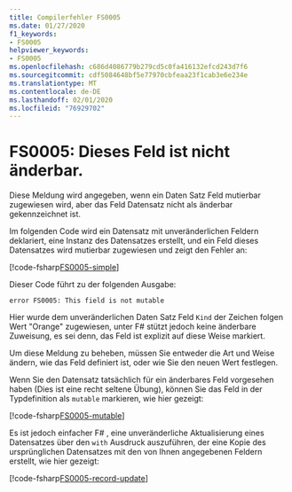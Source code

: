 ```yaml
---
title: Compilerfehler FS0005
ms.date: 01/27/2020
f1_keywords:
- FS0005
helpviewer_keywords:
- FS0005
ms.openlocfilehash: c686d4086779b279cd5c0fa416132efcd243d7f6
ms.sourcegitcommit: cdf5084648bf5e77970cbfeaa23f1cab3e6e234e
ms.translationtype: MT
ms.contentlocale: de-DE
ms.lasthandoff: 02/01/2020
ms.locfileid: "76929702"
---
```

# <a name="fs0005-this-field-is-not-mutable"></a>FS0005: Dieses Feld ist nicht änderbar.

Diese Meldung wird angegeben, wenn ein Daten Satz Feld mutierbar zugewiesen wird, aber das Feld Datensatz nicht als änderbar gekennzeichnet ist.

Im folgenden Code wird ein Datensatz mit unveränderlichen Feldern deklariert, eine Instanz des Datensatzes erstellt, und ein Feld dieses Datensatzes wird mutierbar zugewiesen und zeigt den Fehler an:

[!code-fsharp[FS0005-simple](~/samples/snippets/fsharp/compiler-messages/fs0005.fs#L2-L8)]

Dieser Code führt zu der folgenden Ausgabe:

```text
error FS0005: This field is not mutable
```

Hier wurde dem unveränderlichen Daten Satz Feld `Kind` der Zeichen folgen Wert "Orange" zugewiesen, unter F# stützt jedoch keine änderbare Zuweisung, es sei denn, das Feld ist explizit auf diese Weise markiert.

Um diese Meldung zu beheben, müssen Sie entweder die Art und Weise ändern, wie das Feld definiert ist, oder wie Sie den neuen Wert festlegen.

Wenn Sie den Datensatz tatsächlich für ein änderbares Feld vorgesehen haben (Dies ist eine recht seltene Übung), können Sie das Feld in der Typdefinition als `mutable` markieren, wie hier gezeigt:

[!code-fsharp[FS0005-mutable](~/samples/snippets/fsharp/compiler-messages/fs0005.fs#L11-L17)]

Es ist jedoch einfacher F# , eine unveränderliche Aktualisierung eines Datensatzes über den `with` Ausdruck auszuführen, der eine Kopie des ursprünglichen Datensatzes mit den von Ihnen angegebenen Feldern erstellt, wie hier gezeigt:

[!code-fsharp[FS0005-record-update](~/samples/snippets/fsharp/compiler-messages/fs0005.fs#L20-L26)]
